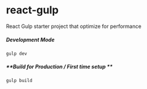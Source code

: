 # react-gulp
React Gulp starter project that optimize for performance

##### **Development Mode**
    gulp dev

##### **Build for Production / First time setup **
    gulp build
